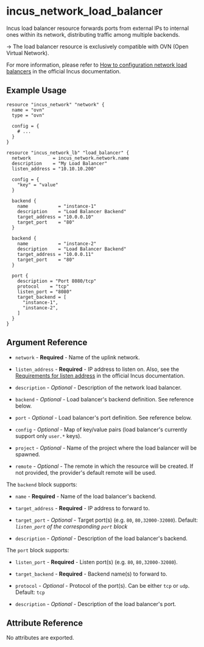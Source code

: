 # incus_network_load_balancer

Incus load balancer resource forwards ports from external IPs to internal ones within its network,
distributing traffic among multiple backends.

-> The load balancer resource is exclusively compatible with OVN (Open Virtual Network).

For more information, please refer to [How to configuration network load balancers](https://linuxcontainers.org/incus/docs/main/howto/network_load_balancers/)
in the official Incus documentation.

## Example Usage

```hcl
resource "incus_network" "network" {
  name = "ovn"
  type = "ovn"

  config = {
    # ...
  }
}

resource "incus_network_lb" "load_balancer" {
  network        = incus_network.network.name
  description    = "My Load Balancer"
  listen_address = "10.10.10.200"

  config = {
    "key" = "value"
  }

  backend {
    name           = "instance-1"
    description    = "Load Balancer Backend"
    target_address = "10.0.0.10"
    target_port    = "80"
  }

  backend {
    name           = "instance-2"
    description    = "Load Balancer Backend"
    target_address = "10.0.0.11"
    target_port    = "80"
  }

  port {
    description = "Port 8080/tcp"
    protocol    = "tcp"
    listen_port = "8080"
    target_backend = [
      "instance-1",
      "instance-2",
    ]
  }
}
```

## Argument Reference

* `network` - **Required** - Name of the uplink network.

* `listen_address` - **Required** - IP address to listen on. Also, see the [Requirements for listen address](https://linuxcontainers.org/incus/docs/main/howto/network_load_balancers/#requirements-for-listen-addresses) in the official Incus documentation.

* `description` - *Optional* - Description of the network load balancer.

* `backend` - *Optional* - Load balancer's backend definition. See reference below.

* `port` - *Optional* - Load balancer's port definition. See reference below.

* `config` - *Optional* - Map of key/value pairs (load balancer's currently support only `user.*` keys).

* `project` - *Optional* - Name of the project where the load balancer will be spawned.

* `remote` - *Optional* - The remote in which the resource will be created. If
  not provided, the provider's default remote will be used.

The `backend` block supports:

* `name` - **Required** - Name of the load balancer's backend.

* `target_address` - **Required** - IP address to forward to.

* `target_port` - *Optional* - Target port(s) (e.g. `80`, `80,32000-32080`). Default: *`listen_port` of the corresponding `port` block*

* `description` - *Optional* - Description of the load balancer's backend.

The `port` block supports:

* `listen_port` - **Required** - Listen port(s) (e.g. `80`, `80,32000-32080`).

* `target_backend` - **Required** - Backend name(s) to forward to.

* `protocol` - *Optional* - Protocol of the port(s). Can be either `tcp` or `udp`. Default: `tcp`

* `description` - *Optional* - Description of the load balancer's port.

## Attribute Reference

No attributes are exported.

